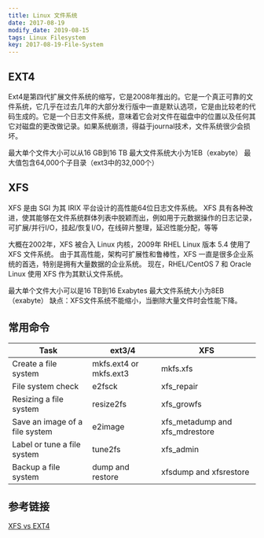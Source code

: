 ```yaml
---
title: Linux 文件系统
date: 2017-08-19
modify_date: 2019-08-15
tags: Linux Filesystem
key: 2017-08-19-File-System
---
```


## EXT4

Ext4是第四代扩展文件系统的缩写，它是2008年推出的。它是一个真正可靠的文件系统，它几乎在过去几年的大部分发行版中一直是默认选项，它是由比较老的代码生成的。它是一个日志文件系统，意味着它会对文件在磁盘中的位置以及任何其它对磁盘的更改做记录。如果系统崩溃，得益于journal技术，文件系统很少会损坏。

最大单个文件大小可以从16 GB到16 TB
最大文件系统大小为1EB（exabyte）
最大值包含64,000个子目录（ext3中的32,000个）

## XFS

XFS 是由 SGI 为其 IRIX 平台设计的高性能64位日志文件系统。 XFS 具有各种改进，使其能够在文件系统群体列表中脱颖而出，例如用于元数据操作的日志记录，可扩展/并行I/O，挂起/恢复I/O，在线碎片整理，延迟性能分配，等等

大概在2002年，XFS 被合入 Linux 内核，2009年 RHEL Linux 版本 5.4 使用了 XFS 文件系统。 由于其高性能，架构可扩展性和鲁棒性，XFS 一直是很多企业系统的首选，特别是拥有大量数据的企业系统。 现在，RHEL/CentOS 7 和 Oracle Linux 使用 XFS 作为其默认文件系统。

最大单个文件大小可以是16 TB到16 Exabytes
最大文件系统大小为8EB（exabyte）
缺点：XFS文件系统不能缩小，当删除大量文件时会性能下降。

## 常用命令

| **Task**                       | **ext3/4**             | **XFS**                        |
| ------------------------------ | ---------------------- | ------------------------------ |
| Create a file system           | mkfs.ext4 or mkfs.ext3 | mkfs.xfs                       |
| File system check              | e2fsck                 | xfs_repair                     |
| Resizing a file system         | resize2fs              | xfs_growfs                     |
| Save an image of a file system | e2image                | xfs_metadump and xfs_mdrestore |
| Label or tune a file system    | tune2fs                | xfs_admin                      |
| Backup a file system           | dump and restore       | xfsdump and xfsrestore         |

## 参考链接

[XFS vs EXT4](http://xiaqunfeng.cc/2017/07/06/XFS-vs-EXT4/)
